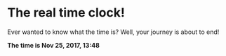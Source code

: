 # The real time clock!

Ever wanted to know what the time is? Well, your journey is about to end!

**The time is Nov 25, 2017, 13:48**